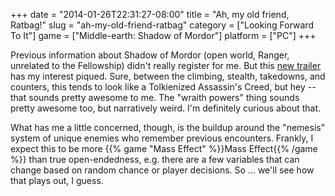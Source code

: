 +++
date = "2014-01-26T22:31:27-08:00"
title = "Ah, my old friend, Ratbag!"
slug = "ah-my-old-friend-ratbag"
category = ["Looking Forward To It"]
game = ["Middle-earth: Shadow of Mordor"]
platform = ["PC"]
+++

Previous information about Shadow of Mordor (open world, Ranger, unrelated to the Fellowship) didn't really register for me.  But this <a href="http://www.gameinformer.com/games/middle-earth_shadow_of_mordor/b/playstation4/archive/2014/01/23/new-middle-earth-shadow-of-mordor-footage-shows-off-wraith-abilities.aspx">new trailer</a> has my interest piqued.  Sure, between the climbing, stealth, takedowns, and counters, this tends to look like a Tolkienized Assassin's Creed, but hey -- that sounds pretty awesome to me.  The "wraith powers" thing sounds pretty awesome too, but narratively weird.  I'm definitely curious about that.

What has me a little concerned, though, is the buildup around the "nemesis" system of unique enemies who remember previous encounters.  Frankly, I expect this to be more {{% game "Mass Effect" %}}Mass Effect{{% /game %}} than true open-endedness, e.g. there are a few variables that can change based on random chance or player decisions.  So ... we'll see how that plays out, I guess.